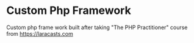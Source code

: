# Custom Php Framework
Custom php frame work built after taking "The PHP Practitioner" course from https://laracasts.com